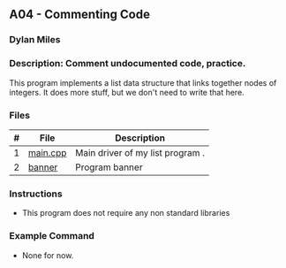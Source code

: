 ## A04 - Commenting Code
### Dylan Miles
### Description: Comment undocumented code, practice.

This program implements a list data structure that links together nodes of integers. It does more stuff, but we don't need to write that here.

### Files

| # | File                                                                                           | Description                      |
|:-:|------------------------------------------------------------------------------------------------|----------------------------------|
| 1 | [main.cpp](https://github.com/dylanmilesmsu/2142-OOP-MILES/tree/main/Assignments/A04/Main.cpp) | Main driver of my list program . |
| 2 | [banner](./banner)                                                                             | Program banner                   |


### Instructions

- This program does not require any non standard libraries

### Example Command

- None for now.
